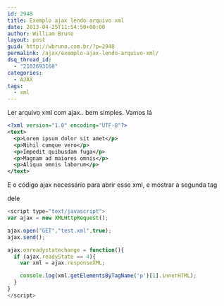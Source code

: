 ```yaml
---
id: 2948
title: Exemplo ajax lendo arquivo xml
date: 2013-04-25T11:54:50+00:00
author: William Bruno
layout: post
guid: http://wbruno.com.br/?p=2948
permalink: /ajax/exemplo-ajax-lendo-arquivo-xml/
dsq_thread_id:
  - "2102693168"
categories:
  - AJAX
tags:
  - xml
---
```

Ler arquivo xml com ajax.. bem simples. Vamos lá

``` xml
<?xml version="1.0" encoding="UTF-8"?>
<text>
  <p>Lorem ipsum dolor sit amet</p>
  <p>Nihil cumque vero</p>
  <p>Impedit quibusdam fuga</p>
  <p>Magnam ad maiores omnis</p>
  <p>Aliqua omnis laborum</p>
</text>
```

<!--more-->



E o código ajax necessário para abrir esse xml, e mostrar a segunda tag <p> dele

``` js
<script type="text/javascript">
var ajax = new XMLHttpRequest();

ajax.open("GET","test.xml",true);
ajax.send();

ajax.onreadystatechange = function(){
  if (ajax.readyState == 4){
    var xml = ajax.responseXML;

    console.log(xml.getElementsByTagName('p')[1].innerHTML);
  }
}
</script>
```
